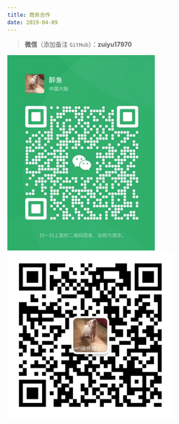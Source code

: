 ```yaml
---
title: 商务合作
date: 2019-04-09
---
```


> **微信**（添加备注 `GitHub`）：**zuiyu17970**

<img src="./wechatqrcode.png" alt="醉鱼Java" style="zoom:50%;" />

<img src="./qrcode.jpg" alt="醉鱼Java" style="zoom:110%;" />

